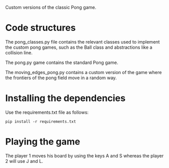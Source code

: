 Custom versions of the classic Pong game. 

# Code structures

The pong_classes.py file contains the relevant classes used to implement the custom pong games, such as the Ball class and abstractions like a collision line. 

The pong.py game contains the standard Pong game.

The moving_edges_pong.py contains a custom version of the game where the frontiers of the pong field move in a random way.

# Installing the dependencies

Use the requirements.txt file as follows:

```
pip install -r requirements.txt
```

# Playing the game

The player 1 moves his board by using the keys A and S whereas the player 2 will use J and L.